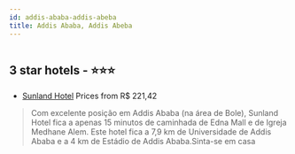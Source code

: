 ```yaml
---
id: addis-ababa-addis-abeba
title: Addis Ababa, Addis Abeba
---
```


<center><img src="https://i.travelapi.com/hotels/20000000/19880000/19871100/19871063/0623bf9a_z.jpg" alt="" /></center>


##  3 star hotels - ⭐️⭐️⭐️

-    [Sunland Hotel](https://us.hurb.com/hotels/addis-ababa/sunland-hotel-HT-WVUO?cmp=18055) Prices from R$ 221,42
   > Com excelente posição em Addis Ababa (na área de Bole), Sunland Hotel fica a apenas 15 minutos de caminhada de Edna Mall e de Igreja Medhane Alem.  Este hotel fica a 7,9 km de Universidade de Addis Ababa e a 4 km de Estádio de Addis Ababa.Sinta-se em casa
